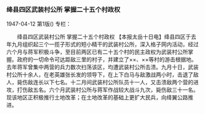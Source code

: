 ### 绛县四区武装村公所  掌握二十五个村政权

1947-04-12
第1版()
专栏：

　　绛县四区武装村公所
    掌握二十五个村政权
    【本报太岳十日电】绛县四区于去年九月组织起三个一揽子形式的短小精干的武装村公所，深入格子网内活动，经过六个月与蒋军积极斗争，至目前两区已有二十五个村的民主政权为武装村公所掌握。政府的一切命令可达距敌三里的村子，并建立了××、××等村的游击根据地。去年蒋军曾集中两营的兵力数次扫荡该区，均遭武装村公所击溃。九月十日，武装村公所十余人，在老英雄张长发的领导下，在上下白马与敌激战两小时，击退了敌人，毙伤敌连长以下七名。十二月间武装村公所队员十一人，又击溃敌两个营的进攻，打伤敌五名。六个月武装村公所与蒋军作战较大战斗九次，毙伤敌三十一名。现该地区正积极推行土地改革；在土地改革的基础上更扩大民兵，向绛翼公路推进。
